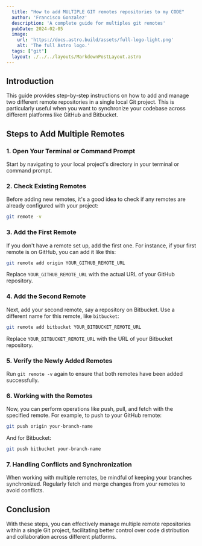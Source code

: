 ```yaml
---
  title: "How to add MULTIPLE GIT remotes repositories to my CODE"
  author: 'Francisco Gonzalez'
  description: 'A complete guide for multiples git remotes'
  pubDate: 2024-02-05
  image:
    url: 'https://docs.astro.build/assets/full-logo-light.png'
    alt: 'The full Astro logo.'
  tags: ["git"]
  layout: ./../../layouts/MarkdownPostLayout.astro
---
```


<!-- # How to add MULTIPLE GIT remotes repositories to my CODE -->

## Introduction
This guide provides step-by-step instructions on how to add and manage two different remote repositories in a single local Git project. This is particularly useful when you want to synchronize your codebase across different platforms like GitHub and Bitbucket.

## Steps to Add Multiple Remotes

### 1. Open Your Terminal or Command Prompt
Start by navigating to your local project's directory in your terminal or command prompt.

### 2. Check Existing Remotes
Before adding new remotes, it's a good idea to check if any remotes are already configured with your project:
```bash
git remote -v
```

### 3. Add the First Remote
If you don't have a remote set up, add the first one. For instance, if your first remote is on GitHub, you can add it like this:
```bash
git remote add origin YOUR_GITHUB_REMOTE_URL
```
Replace `YOUR_GITHUB_REMOTE_URL` with the actual URL of your GitHub repository.

### 4. Add the Second Remote
Next, add your second remote, say a repository on Bitbucket. Use a different name for this remote, like `bitbucket`:
```bash
git remote add bitbucket YOUR_BITBUCKET_REMOTE_URL
```
Replace `YOUR_BITBUCKET_REMOTE_URL` with the URL of your Bitbucket repository.

### 5. Verify the Newly Added Remotes
Run `git remote -v` again to ensure that both remotes have been added successfully.

### 6. Working with the Remotes
Now, you can perform operations like push, pull, and fetch with the specified remote. For example, to push to your GitHub remote:
```bash
git push origin your-branch-name
```
And for Bitbucket:
```bash
git push bitbucket your-branch-name
```

### 7. Handling Conflicts and Synchronization
When working with multiple remotes, be mindful of keeping your branches synchronized. Regularly fetch and merge changes from your remotes to avoid conflicts.

## Conclusion
With these steps, you can effectively manage multiple remote repositories within a single Git project, facilitating better control over code distribution and collaboration across different platforms.
